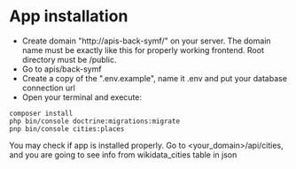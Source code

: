# App installation
* Create domain "http://apis-back-symf/" on your server. The domain name must be exactly like this for properly working frontend. Root directory must be /public.
* Go to apis/back-symf 
* Create a copy of the ".env.example", name it .env and put your database connection url
* Open your terminal and execute:
```commandline
composer install
php bin/console doctrine:migrations:migrate
pnp bin/console cities:places
```

You may check if app is installed properly. Go to <your_domain>/api/cities, and you are going to see info from wikidata_cities table in json 

